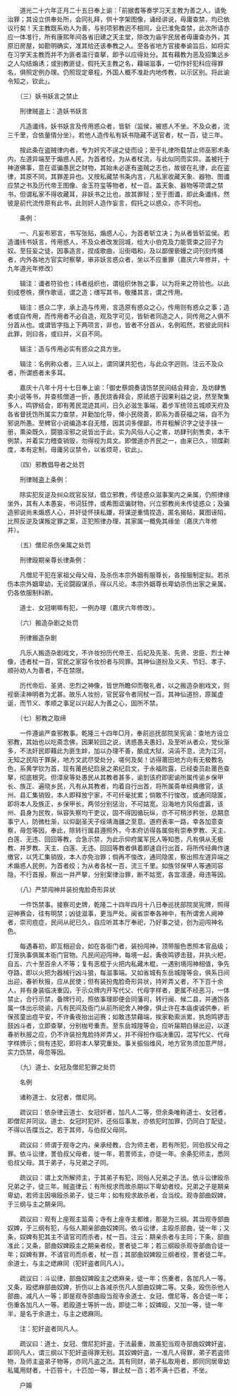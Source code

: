 <!-- { "loadSidebar": true } -->
　　道光二十六年正月二十五日奉上谕：「前据耆等奏学习天主教为善之人，请免治罪；其设立供奉处所，会同礼拜，供十字架图像，诵经讲说，毋庸查禁，均已依议行矣！天主教既系劝人为善，与别项邪教迥不相同，业已淮免查禁，此次所请亦应一体准行，所有康熙年间各省旧建之天主堂，除改为庙宇民居者毋庸查办外，其原旧房屋，如勘明确实，准其给还该奉教之人。至各省地方官接奉谕旨后，如将实在习学天主教而并不为匪者滥行查拏，即予以应得处分。其有藉教为恶及招集远乡之人勾结煽诱；或别教匪徒，假托天主教之名，藉端滋事，一切作奸犯科应得罪名，俱照定例办理。仍照现定章程，外国人概不准赴内地传教，以示区别。将此谕令知之，钦此」。 

　　（三）妖书妖言之禁止 

　　刑律贼盗上：造妖书妖言 

　　凡造谶纬，妖书妖言及传用惑众者，皆斩（监侯，被惑人不坐。不及众者，流三千里，合依量情分坐）。若他人造传私有妖书隐藏不送官者，杖一百，徒三年。 

　　按此条在盗贼律内者，专为奸宄不逞之徒而设；至于礼律所载禁止师巫邪术条内，左道异端至于煽惑人民，为首者绞，为从者杖流，与此似同而实异。盖被托于神道佛事，意在诓骗愚民之财物，其始未必遂有盗贼之志也，故彼在礼律，此在盗律，其原不同，其罪差异也。又按私藏禁书条内言，凡私家收藏天象、器物、图谶应禁之书及历代帝王图像、金玉符玺等物者，杖一百。盖天象、器物等项谓之禁书，但谓私家不得收藏耳，非妖书之比也，故其罪轻；至于图谶，即此条谶纬，然彼是前代流传原有此书，此则奸人造作妄言，假托之以惑众，亦不同也。 

　　条例： 

　　一、凡妄布邪言，书写张贴，煽惑人心，为首者斩立决；为从者皆斩监侯。若造谶纬书妖言，传用惑人，不及众者改发回城，给大小伯克及力能管束之回子为奴。至狂妄之徒，因事造言，捏成歌曲，沿街唱和，及以鄙俚亵嫚之词刊刻传播者，内外各地方官实时察拏，审非妖言惑众者，坐以不应重罪（嘉庆六年修并，十九年道光年修改） 

　　辑注：谶者符验也；纬者组织也，谓组织休咎之事，以为将来之符验也。以此刻成卷帙，撰作歌谣，谓之造；缮写其书，敬播其言，谓之传用。 

　　辑注：惑众二字，承上造与传用，言造原有惑众之心，传用则有惑众之事；造者或自传用，而传用者不必自造，观及字可见，皆斩者同造之人，同传用之人俱不分首从也。或谓皆字指上下两项言，非也，皆者不分首从，名例昭然，若彼此同科此罪，则曰各，或曰并，义自不同。 

　　辑注：造与传用必实有惑众之具方坐。 

　　辑注：名例称众者，三人以上，谓同谋共犯也，与此众字迥则。注云不及众者，所谓惑者未多耳。 

　　嘉庆十八年十月十七日奉上谕：「御史蔡烱奏请饬禁民间结会拜会，及坊肆售卖小说等书，并查核僧道一折，愚民烧香拜会，原祗惑于因果利益之说，然至聚集多人，鸣锣结会，即有莠民混迹其间，日久必滋生事端，着步军统领五城顺天府及各省督抚饬所属实力查禁，并勤加化导，俾小民晓善，即系为善获福之端，自不为邪说所愚。至稗官小说编造本自无稽，因其词多俚鄙，市井粗解识字之徒手挟一册，熏染既久，闘狼淫邪之说皆出于此，实为风俗人心之害，坊肆刊刻售卖，本干例禁，并着实力稽查销毁，勿得视为具文。即僧道亦齐民之一，由来已久，领牒剃度，本有定制，毋庸另议禁令，以省烦苛，钦此」。 

　　（四）邪教倡导者之处罚 

　　刑律贼盗上条例： 

　　除实犯反逆及纠众戕官反狱，倡立邪教，传徒惑众滋事案内之亲属，仍照律缘坐外，其有人本愚妄，书词狂悖，或希图诓骗财物，兴立邪教尚未传徒惑众；及骗造邪说尚未煽惑人心，并奸徒怀挟私嫌，将谋逆重情捏造，匿名揭帖，冀图诬陷，比照反逆及谋叛定罪之案，正犯照律办理，其家属一概免其缘坐（嘉庆六年修并）。 

　　（五）僧尼杀伤亲属之处罚 

　　刑律殴期亲尊长律条例： 

　　凡僧尼干犯在家祖父母父母，及杀伤本宗外姻有服尊长，各按服制定拟。若杀伤本宗外姻卑幼，无论闘殴谋杀，得以凡论。本宗外姻尊长卑幼杀伤出家之亲属，仍各依服制科断。 

　　道士、女冠喇嘛有犯，一例办理（嘉庆六年修改）。 

　　（六）搬造杂剧之处罚 

　　刑律搬造杂剧 

　　凡乐人搬造杂剧戏文，不许妆扮历代帝王、后妃及先圣、先贤、忠臣、烈士神像，违者杖一百，官民之家容令妆扮者与同罪。其神仙道扮及义夫、节妇、孝子、顺孙劝人为善者，不在禁限。 

　　历代帝后、圣贤、忠烈之神像，皆世所瞻仰而敬礼者，以之搬造杂剧戏文，则视亵渎神明者为尤甚。故乐人妆扮，官民容令者同杖一百。其神仙道扮，原属虚诞，而节义、孝顺之事足以兴起人为善之心，固所不禁。 

　　（七）邪教之取缔 

　　一件遵谕严查邪教事。乾隆三十四年□月，奉前巡抚部院吴宪谕：查地方设立邪教，其始也以吃斋念佛，因果轮回之说，诱惑愚夫愚妇，及至听从者众，党伙渐多，不法奸民即藉此为匪生衅，加以办理不善，酿成大狱，涓涓不息，流为江河，无知之民陷于罪戾，地方文武尽受处分，嗟何及矣！访得莆田地方向有无极教名色，系黄学钦为首，现有莆邑纪启泉之弟纪启文，于永福败露，已经委员赴莆邑查拏，彻底根究。但漳泉等处愚民从其教者甚多，谕到该府即密谕所属传谕乡保甲长、族正、遍晓乡民，凡有从其教者，均着自行出首，将所属斋单经典缴官，该州、县汇集销毁，本人即释放宁家，不可纤毫扰累；倘敢不行悛改，或通同隐匿，即将本人及族正，乡保甲长，两邻分别惩治，不可姑宽。沿海地方风俗虚嚣，该州、县身为民牧，纵容失察均干吏议，固不得因循玩纵，亦不可稍涉矜张，总期息事宁人，防微杜渐，以仰副圣天子绥靖海疆之至意。道府表率一路，幸各加意查察，毋忽等因，奉此，除转行属县遵照外，今本府访得各属倘有崇奉罗教、天主、白莲、无违、回回等教，合急示禁，为此示仰府属军民人等知悉，凡有俱从无极教、并罗教、天主、白莲、无违、回回等教者俱着即速自行出首，将所传经典作速缴官，以凭汇集销毁，本人亦免治罪；倘再不悛改，通同隐匿，察出照左道异端之术煽惑人民例，为首者绞；为从者各杖一百，流三千里。如族邻保甲人等通同容隐，不行首报，察出一并严拏，分别案律治罪，断不姑宽，各宜凛遵，毋违等因。 

　　（八）严禁闯神并装扮鬼脸奇形异状 

　　一件饬禁事。接察司史牌，乾隆二十四年四月十八日奉巡抚部院吴宪牌，照得迎神赛会，往有明禁；凶徒滋事，更当严处。闽省崇奉各神中，有所谓舍人阙神者，崇司痘症，民间从祀已久，自应听其本厅奉祀，乃好事之徒，创为迎闯神名色。 

　　每遇春初，即互相迎会，如在各衙门者，装扮闯神，顶带服色悉照本官品级；灯笼执事俱属本衙门官物。凡民间迎闯神，每境一起，夤夜鸣锣击鼓，并执火杷，自五、六十至百余人不等；复有恶棍于火把内私藏木棍，一遇别境闯神相值，争先夺路，即以火把为器械行凶斗狼，每滋事端。又如省城有东岳城隍等会，俱系日间出迎，春祈秋报，应从民使；但有装扮鬼脸奇形异状，持斧弄乂者，不下百十余人，并有身装临决重囚，于示众牌内开写代父、代母字样者，更属不经恶习，一体禁止，合行示禁，备牌行司，照依事理即便会同藩司，转行闽、候二县，并通饬各属一体出示晓谕，凡有民间及衙门从前所祀舍人神像，俱止许在本庙虔诚供奉，祈保孩童出痘平安，不许夤夜抬出迎赛；如敢违禁藉端，挨家勒索派累，执炮鸣锣击鼓凶斗者，立即查拏，分别枷号重责。至东岳城隍等会，应听届期白昼出迎，以遂春祈秋报之应，仍不许装扮鬼脸持斧弄乂，并不得扮作临决重囚，混写代父、代母字样牌示；倘有违犯，即将本人拏究重处。事关振俗维风，地方官务须加意严除，实力饬禁，毋忽等因。 

　　（九）道士、女冠及僧尼犯罪之处罚 

　　名例 

　　诸称道士、女冠者，僧尼同。 

　　疏议曰：依杂律云道士、女冠奸者，加凡人二等，但余条唯称道士、女冠者，即僧尼并同议。道士、女冠时犯奸，还俗后事发，亦依犯时加罪，仍同白丁配徒，不得以告牒当之。若于其师，与伯叔父母同。 

　　疏议曰：师谓于观寺之内，亲承经教，合为师主者，若有所犯，同伯叔父母之罪。依斗讼律，詈伯叔父母者，徙一年，若詈师主，亦徒一年。余条犯师主，悉同伯叔父母。其于弟子，与兄弟之子同。 

　　疏议曰：谓上文所解师主，于其弟子有犯，同俗人兄弟之子法。依斗讼律殴杀兄弟之子，徒三年。贼盗律云：有所规求而故杀期以下卑幼者绞。兄弟之子是期亲卑幼，若师主因嗔殴杀弟子，徒三年；如有规求故杀者，合当绞。观寺部曲奴婢，于三纲与主之期亲同。 

　　疏议曰：观有上座观主监斋；寺有上座寺主都维，那是为三纲。其当观寺部曲奴婢，于三纲有犯，与俗人期亲部曲奴婢同。依斗讼律，主殴杀部曲，徒一年；又条，奴婢有犯其主不请官司而杀者，杖一百。注云：期亲杀者与主同；下条，部曲准此；又条，部曲奴婢殴主之期亲者绞，詈者徒二年；若三纲殴杀观寺部曲合徒一年；奴婢有罪，不请官司而杀者，杖一百；其部曲奴婢殴三纲者绞，詈者徒二年。余道士，与主之缌麻同（犯奸盗者同凡人）。 

　　疏议曰：斗讼律，部曲奴婢殴主之缌麻亲，徒一年；伤重者，各加凡人一等。又条，殴缌麻部曲奴婢，折伤以上各减杀伤凡人部曲奴婢二等。又条，殴伤杀他人部曲，减凡人一等；即是观寺部曲殴当观寺余道士、女冠、僧尼等，各合徒一年；伤重各加凡人一等。若殴道士等折一齿，即徒二年；奴婢殴，又加一等，徒一年半，是名于余道士，与主之缌麻同。 

　　注：犯奸盗者同凡人。 

　　疏议曰：道士、女冠、僧尼犯奸盗，于法最重，故虽犯当观寺部曲奴婢奸盗，即同凡人，谓三纲以下犯奸盗得罪无别。其奴婢奸盗，一准凡人得罪，弟子若盗师物，及师主盗弟子物等，亦同凡盗之法。其有同财，弟子私取用者，即同同居卑幼私辄用财者，十匹笞十，十匹加一等，罪止杖一百；若不满十匹者，不坐。 

　　户婚 


